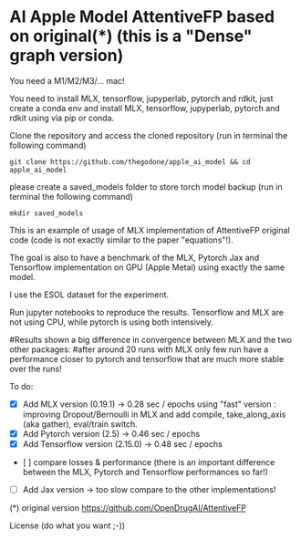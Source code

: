 # AI Apple Model AttentiveFP based on original(*) (this is a "Dense" graph version)

You need a M1/M2/M3/... mac!

You need to install MLX, tensorflow, jupyperlab, pytorch and rdkit, just create a conda env and install MLX, tensorflow, jupyperlab, pytorch and rdkit using via pip or conda.

Clone the repository and access the cloned repository (run in terminal the following command) 
````
git clone https://github.com/thegodone/apple_ai_model && cd apple_ai_model
````

please create a saved_models folder to store torch model backup (run in terminal the following command)
````
mkdir saved_models
````

This is an example of usage of MLX implementation of AttentiveFP original code (code is not exactly similar to the paper "equations"!).

The goal is also to have a benchmark of the MLX, Pytorch Jax and Tensorflow implementation on GPU (Apple Metal) using exactly the same model.

I use the ESOL dataset for the experiment.

Run jupyter notebooks to reproduce the results. Tensorflow and MLX are not using CPU, while pytorch is using both intensively.


#Results shown a big difference in convergence between MLX and the two other packages:
#after around 20 runs with MLX only few run have a performance closer to pytorch and tensorflow that are much more stable over the runs!


To do:
- [x] Add MLX version (0.19.1) ->  0.28 sec / epochs using "fast" version : improving Dropout/Bernoulli in MLX and add compile, take_along_axis (aka gather), eval/train switch.
- [x] Add Pytorch version (2.5) -> 0.46 sec / epochs
- [x] Add Tensorflow version (2.15.0) -> 0.48 sec / epochs
- [ ] compare losses & performance (there is an important difference between the MLX, Pytorch and Tensorflow performances so far!)
- [ ] Add Jax version -> too slow compare to the other implementations!
 
(*) original version https://github.com/OpenDrugAI/AttentiveFP

License (do what you want ;-))

